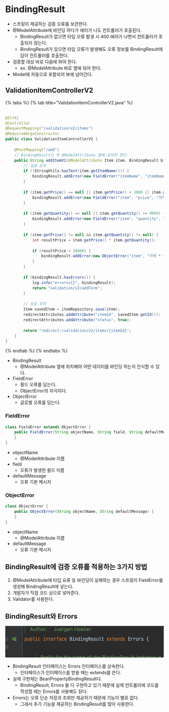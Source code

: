 # BindingResult

- 스프링이 제공하는 검증 오류를 보관한다.
- @ModelAttribute에 바인딩 하다가 에러가 나도 컨트롤러가 호출된다.
    - BindingResult가 없으면 타입 오류 발생 시 400 에러가 나면서 컨트롤러가 호출되지 않는다.
    - BindingResult가 있으면 타입 오류가 발생해도 오류 정보를 BindingResult에 담아 컨트롤러를 호출한다.
- 검증할 대상 바로 다음에 와야 한다.
    - ex. @ModelAttribute 바로 옆에 둬야 한다.
- Model에 자동으로 포함되어 뷰에 넘어간다.

## ValidationItemControllerV2

{% tabs %} {% tab title="ValidationItemControllerV2.java" %}

```java

@Slf4j
@Controller
@RequestMapping("/validation/v2/items")
@RequiredArgsConstructor
public class ValidationItemControllerV2 {

    @PostMapping("/add")
    // BindingResult는 꼭 @ModelAttribute 옆에 있어야 한다.
    public String addItemV1(@ModelAttribute Item item, BindingResult bindingResult, RedirectAttributes redirectAttributes) {
        // 검증 로직
        if (!StringUtils.hasText(item.getItemName())) {
            bindingResult.addError(new FieldError("itemName", "itemName", "상품 이름은 필수입니다."));
        }

        if (item.getPrice() == null || item.getPrice() < 1000 || item.getPrice() > 1_000_000) {
            bindingResult.addError(new FieldError("item", "price", "가격은 1,000원에서 1,000,000원까지 허용합니다."));
        }

        if (item.getQuantity() == null || item.getQuantity() >= 9999) {
            bindingResult.addError(new FieldError("item", "quantity", "수량은 최대 9,999까지 허용합니다."));
        }

        if (item.getPrice() != null && item.getQuantity() != null) {
            int resultPrice = item.getPrice() * item.getQuantity();

            if (resultPrice < 10000) {
                bindingResult.addError(new ObjectError("item", "가격 * 수량의 합은 10,000원 이상이어야 합니다. 현재 값 = " + resultPrice));
            }
        }

        if (bindingResult.hasErrors()) {
            log.info("errors={}", bindingResult);
            return "validation/v2/addForm";
        }

        // 성공 로직
        Item savedItem = itemRepository.save(item);
        redirectAttributes.addAttribute("itemId", savedItem.getId());
        redirectAttributes.addAttribute("status", true);

        return "redirect:/validation/v2/items/{itemId}";
    }
}
```

{% endtab %} {% endtabs %}

- BindingResult
    - @ModelAttribute 옆에 위치해야 어떤 데이터를 바인딩 하는지 인식할 수 있다.
- FieldError
    - 필드 오류를 담는다.
    - ObjectError의 자식이다.
- ObjectError
    - 글로벌 오류를 담는다.

### FieldError

```java
class FieldError extends ObjectError {
    public FieldError(String objectName, String field, String defaultMessage) {
    }
}
```

- objectName
    - @ModelAttribute 이름
- field
    - 오류가 발생한 필드 이름
- defaultMessage
    - 오류 기본 메시지

### ObjectError

```java
class ObjectError {
    public ObjectError(String objectName, String defaultMessage) {
    }
}
```

- objectName
    - @ModelAttribute 이름
- defaultMessage
    - 오류 기본 메시지

## BindingResult에 검증 오류를 적용하는 3가지 방법

1. @ModelAttribute에 타입 요류 등 바인딩이 실패하는 경우 스프링이 FieldError를 생성해 BindingResult에 넣는다.
2. 개발자가 직접 코드 상으로 넣어준다.
3. Validator를 사용한다.

## BindingResult와 Errors

![](../../.gitbook/assets/kimyounghan-spring-mvc/09/screenshot%202022-03-09%20오후%207.00.47.png)

- BindingResult 인터페이스는 Errors 인터페이스를 상속한다.
    - 인터페이스가 인터페이스를 받을 때는 extends를 쓴다.
- 실제 구현체는 BeanPropertyBindingResult다.
    - BindingResult, Errors 둘 다 구현하고 있기 때문에 실제 컨트롤러에 코드를 작성할 때는 Errors를 사용해도 된다.
- Errors는 오류 단순 저장과 조회만 제공하기 때문에 기능이 별로 없다.
    - 그래서 추가 기능을 제공하는 BindingResult를 많이 사용한다.
